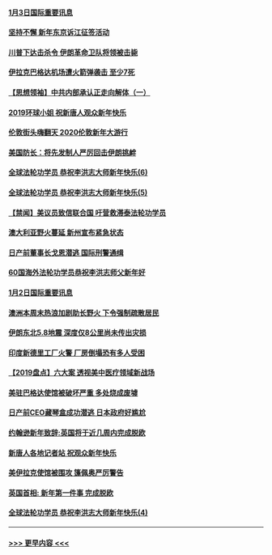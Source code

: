 #### [1月3日国际重要讯息](../pages/prog202/a102744301.md?t=01032011) 
#### [坚持不懈 新年东京诉江征签活动](../pages/prog202/a102744303.md?t=01032011) 
#### [川普下达击杀令 伊朗革命卫队将领被击毙](../pages/prog202/a102741911.md?t=01032011) 
#### [伊拉克巴格达机场遭火箭弹袭击 至少7死](../pages/prog202/a102744115.md?t=01032011) 
#### [【思想领袖】中共内部承认正走向解体（一）](../pages/prog202/a102744097.md?t=01032011) 
#### [2019环球小姐 祝新唐人观众新年快乐](../pages/prog202/a102744043.md?t=01032011) 
#### [伦敦街头嗨翻天 2020伦敦新年大游行](../pages/prog202/a102743925.md?t=01032011) 
#### [美国防长：将先发制人严厉回击伊朗挑衅](../pages/prog202/a102743930.md?t=01032011) 
#### [全球法轮功学员 恭祝李洪志大师新年快乐(6)](../pages/prog202/a102743899.md?t=01032011) 
#### [全球法轮功学员 恭祝李洪志大师新年快乐(5)](../pages/prog202/a102743766.md?t=01032011) 
#### [【禁闻】美议员致信联合国 吁营救滞泰法轮功学员](../pages/prog202/a102743781.md?t=01032011) 
#### [澳大利亚野火蔓延 新州宣布紧急状态](../pages/prog202/a102743681.md?t=01032011) 
#### [日产前董事长戈恩潜逃 国际刑警通缉](../pages/prog202/a102743676.md?t=01032011) 
#### [60国海外法轮功学员恭祝李洪志师父新年好](../pages/prog202/a102743628.md?t=01032011) 
#### [1月2日国际重要讯息](../pages/prog202/a102743488.md?t=01032011) 
#### [澳洲本周末热浪加剧助长野火 下令强制疏散居民](../pages/prog202/a102743421.md?t=01032011) 
#### [伊朗东北5.8地震 深度仅8公里尚未传出灾损](../pages/prog202/a102743396.md?t=01032011) 
#### [印度新德里工厂火警 厂房倒塌恐有多人受困](../pages/prog202/a102743386.md?t=01032011) 
#### [【2019盘点】六大案 透视美中医疗领域新战场](../pages/prog202/a102743227.md?t=01032011) 
#### [美驻巴格达使馆被破坏严重 多处烧成废墟](../pages/prog202/a102743244.md?t=01032011) 
#### [日产前CEO藏琴盒成功潜逃 日本政府好尴尬](../pages/prog202/a102742937.md?t=01032011) 
#### [约翰逊新年致辞:英国将于近几周内完成脱欧](../pages/prog202/a102742956.md?t=01032011) 
#### [新唐人各地记者站 祝观众新年快乐](../pages/prog202/a102742785.md?t=01032011) 
#### [美伊拉克使馆被围攻 篷佩奥严厉警告](../pages/prog202/a102742994.md?t=01032011) 
#### [英国首相: 新年第一件事 完成脱欧](../pages/prog202/a102742907.md?t=01032011) 
#### [全球法轮功学员 恭祝李洪志大师新年快乐(4)](../pages/prog202/a102742900.md?t=01032011) 

----
#### [ >>> 更早内容 <<< ](../indexes/prog202-earlier.md)
